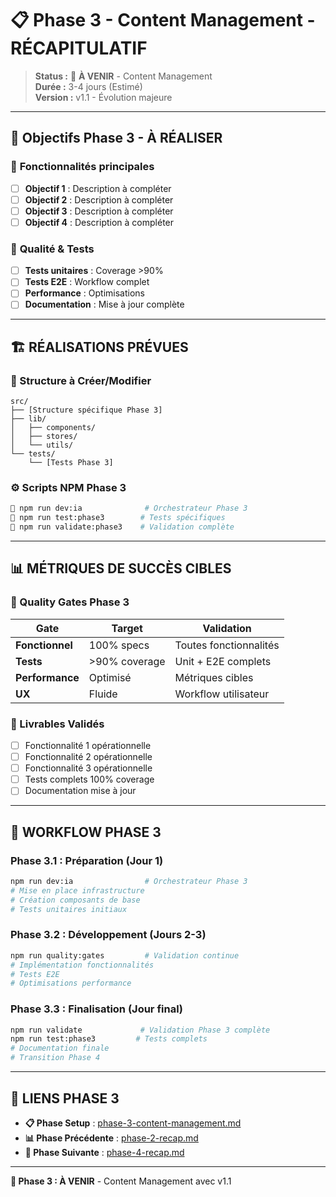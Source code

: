 # 📋 Phase 3 - Content Management - RÉCAPITULATIF

> **Status :** 🔄 **À VENIR** - Content Management  
> **Durée :** 3-4 jours (Estimé)  
> **Version :** v1.1 - Évolution majeure

---

## 🎯 **Objectifs Phase 3 - À RÉALISER**

### 🎯 **Fonctionnalités principales**

- [ ] **Objectif 1** : Description à compléter
- [ ] **Objectif 2** : Description à compléter
- [ ] **Objectif 3** : Description à compléter
- [ ] **Objectif 4** : Description à compléter

### 🎯 **Qualité & Tests**

- [ ] **Tests unitaires** : Coverage >90%
- [ ] **Tests E2E** : Workflow complet
- [ ] **Performance** : Optimisations
- [ ] **Documentation** : Mise à jour complète

---

## 🏗️ **RÉALISATIONS PRÉVUES**

### **📁 Structure à Créer/Modifier**

```
src/
├── [Structure spécifique Phase 3]
├── lib/
│   ├── components/
│   ├── stores/
│   └── utils/
└── tests/
    └── [Tests Phase 3]
```

### **⚙️ Scripts NPM Phase 3**

```bash
🎯 npm run dev:ia              # Orchestrateur Phase 3
🎯 npm run test:phase3        # Tests spécifiques
🎯 npm run validate:phase3    # Validation complète
```

---

## 📊 **MÉTRIQUES DE SUCCÈS CIBLES**

### **🎯 Quality Gates Phase 3**

| Gate            | Target        | Validation             |
| --------------- | ------------- | ---------------------- |
| **Fonctionnel** | 100% specs    | Toutes fonctionnalités |
| **Tests**       | >90% coverage | Unit + E2E complets    |
| **Performance** | Optimisé      | Métriques cibles       |
| **UX**          | Fluide        | Workflow utilisateur   |

### **🎯 Livrables Validés**

- [ ] Fonctionnalité 1 opérationnelle
- [ ] Fonctionnalité 2 opérationnelle
- [ ] Fonctionnalité 3 opérationnelle
- [ ] Tests complets 100% coverage
- [ ] Documentation mise à jour

---

## 🔄 **WORKFLOW PHASE 3**

### **Phase 3.1 : Préparation (Jour 1)**

```bash
npm run dev:ia                # Orchestrateur Phase 3
# Mise en place infrastructure
# Création composants de base
# Tests unitaires initiaux
```

### **Phase 3.2 : Développement (Jours 2-3)**

```bash
npm run quality:gates         # Validation continue
# Implémentation fonctionnalités
# Tests E2E
# Optimisations performance
```

### **Phase 3.3 : Finalisation (Jour final)**

```bash
npm run validate             # Validation Phase 3 complète
npm run test:phase3         # Tests complets
# Documentation finale
# Transition Phase 4
```

---

## 🔗 **LIENS PHASE 3**

- **📋 Phase Setup** : [phase-3-content-management.md](./phase-3-content-management.md)
- **📊 Phase Précédente** : [phase-2-recap.md](./phase-2-recap.md)
- **🔄 Phase Suivante** : [phase-4-recap.md](./phase-4-recap.md)

---

**🎯 Phase 3 : À VENIR** - Content Management avec v1.1
